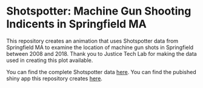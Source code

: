 # Shotspotter: Machine Gun Shooting Indicents in Springfield MA
This repository creates an animation that uses Shotspotter data from Springfield MA to examine the location of machine gun
shots in Springfield between 2008 and 2018. Thank you to Justice Tech Lab for making the data used in creating this plot
available.

You can find the complete Shotspotter data [here](http://justicetechlab.org/shotspotter-data/).
You can find the pubished shiny app this repository creates [here](https://christophermilne.shinyapps.io/Shotspotter/).
